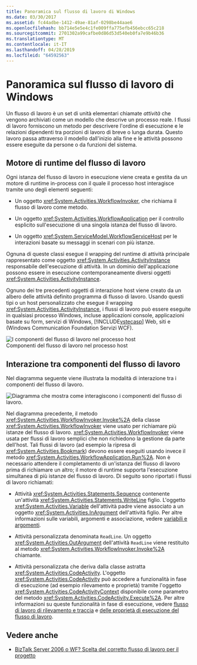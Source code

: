 ```yaml
---
title: Panoramica sul flusso di lavoro di Windows
ms.date: 03/30/2017
ms.assetid: fc44adbe-1412-49ae-81af-0298be44aae6
ms.openlocfilehash: bb714e5e5e4c1fe009ffa775efb456ebcc65c218
ms.sourcegitcommit: 2701302a99cafbe0d86d53d540eb0fa7e9b46b36
ms.translationtype: MT
ms.contentlocale: it-IT
ms.lasthandoff: 04/28/2019
ms.locfileid: "64592563"
---
```

# <a name="windows-workflow-overview"></a>Panoramica sul flusso di lavoro di Windows
Un flusso di lavoro è un set di unità elementari chiamate *attività* che vengono archiviati come un modello che descrive un processo reale. I flussi di lavoro forniscono un metodo per descrivere l'ordine di esecuzione e le relazioni dipendenti tra porzioni di lavoro di breve o lunga durata. Questo lavoro passa attraverso il modello dall'inizio alla fine e le attività possono essere eseguite da persone o da funzioni del sistema.  
  
## <a name="workflow-run-time-engine"></a>Motore di runtime del flusso di lavoro  
 Ogni istanza del flusso di lavoro in esecuzione viene creata e gestita da un motore di runtime in-process con il quale il processo host interagisce tramite uno degli elementi seguenti:  
  
- Un oggetto <xref:System.Activities.WorkflowInvoker>, che richiama il flusso di lavoro come metodo.  
  
- Un oggetto <xref:System.Activities.WorkflowApplication> per il controllo esplicito sull'esecuzione di una singola istanza del flusso di lavoro.  
  
- Un oggetto <xref:System.ServiceModel.WorkflowServiceHost> per le interazioni basate su messaggi in scenari con più istanze.  
  
 Ognuna di queste classi esegue il wrapping del runtime di attività principale rappresentato come oggetto <xref:System.Activities.ActivityInstance> responsabile dell'esecuzione di attività. In un dominio dell'applicazione possono essere in esecuzione contemporaneamente diversi oggetti <xref:System.Activities.ActivityInstance>.  
  
 Ognuno dei tre precedenti oggetti di interazione host viene creato da un albero delle attività definito programma di flusso di lavoro. Usando questi tipi o un host personalizzato che esegue il wrapping <xref:System.Activities.ActivityInstance>, i flussi di lavoro può essere eseguite in qualsiasi processo Windows, incluse applicazioni console, applicazioni basate su form, servizi di Windows, [!INCLUDE[vstecasp](../../../includes/vstecasp-md.md)] Web, siti e (Windows Communication Foundation Servizi WCF).  
  
 ![I componenti del flusso di lavoro nel processo host](./media/44c79d1d-178b-4487-87ed-3e33015a3842.gif "44c79d1d-178b-4487-87ed-3e33015a3842")  
Componenti del flusso di lavoro nel processo host  
  
## <a name="interaction-between-workflow-components"></a>Interazione tra componenti del flusso di lavoro  
 Nel diagramma seguente viene illustrata la modalità di interazione tra i componenti del flusso di lavoro.  
  
 ![Diagramma che mostra come interagiscono i componenti del flusso di lavoro.](./media/overview/workflow-component-interatction.gif)  
  
 Nel diagramma precedente, il metodo <xref:System.Activities.WorkflowInvoker.Invoke%2A> della classe <xref:System.Activities.WorkflowInvoker> viene usato per richiamare più istanze del flusso di lavoro. <xref:System.Activities.WorkflowInvoker> viene usata per flussi di lavoro semplici che non richiedono la gestione da parte dell'host. Tali flussi di lavoro (ad esempio la ripresa di <xref:System.Activities.Bookmark>) devono essere eseguiti usando invece il metodo <xref:System.Activities.WorkflowApplication.Run%2A>. Non è necessario attendere il completamento di un'istanza del flusso di lavoro prima di richiamare un altro; il motore di runtime supporta l'esecuzione simultanea di più istanze del flusso di lavoro.  Di seguito sono riportati i flussi di lavoro richiamati:  
  
- Attività <xref:System.Activities.Statements.Sequence> contenente un'attività <xref:System.Activities.Statements.WriteLine> figlio. L'oggetto <xref:System.Activities.Variable> dell'attività padre viene associato a un oggetto <xref:System.Activities.InArgument> dell'attività figlio. Per altre informazioni sulle variabili, argomenti e associazione, vedere [variabili e argomenti](variables-and-arguments.md).  
  
- Attività personalizzata denominata `ReadLine`. Un oggetto <xref:System.Activities.OutArgument> dell'attività `ReadLine` viene restituito al metodo <xref:System.Activities.WorkflowInvoker.Invoke%2A> chiamante.  
  
- Attività personalizzata che deriva dalla classe astratta <xref:System.Activities.CodeActivity>. L'oggetto <xref:System.Activities.CodeActivity> può accedere a funzionalità in fase di esecuzione (ad esempio rilevamento e proprietà) tramite l'oggetto <xref:System.Activities.CodeActivityContext> disponibile come parametro del metodo <xref:System.Activities.CodeActivity.Execute%2A>. Per altre informazioni su queste funzionalità in fase di esecuzione, vedere [flusso di lavoro di rilevamento e traccia](workflow-tracking-and-tracing.md) e [delle proprietà di esecuzione del flusso di lavoro](workflow-execution-properties.md).  
  
## <a name="see-also"></a>Vedere anche

- [BizTalk Server 2006 o WF? Scelta del corretto flusso di lavoro per il progetto](https://go.microsoft.com/fwlink/?LinkId=154901)
